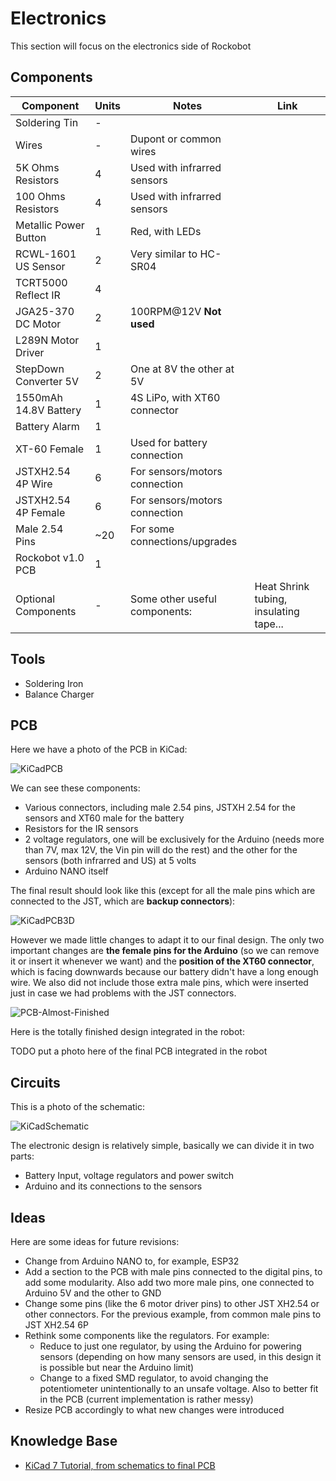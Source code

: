 # Electronics 
This section will focus on the electronics side of Rockobot

## Components
| Component             | Units | Notes                         | Link                                      |
| --------------------- | ----- | ----------------------------- | ----------------------------------------- |
| Soldering Tin         | -     |                               |                                           |
| Wires                 | -     | Dupont or common wires        |                                           |
| 5K Ohms Resistors     | 4     | Used with infrarred sensors   |                                           |
| 100 Ohms Resistors    | 4     | Used with infrarred sensors   |                                           |
| Metallic Power Button | 1     | Red, with LEDs                |                                           |
| RCWL-1601 US Sensor   | 2     | Very similar to HC-SR04       |                                           |
| TCRT5000 Reflect IR   | 4     |                               |                                           |
| JGA25-370 DC Motor    | 2     | 100RPM@12V **Not used**       |                                           |
| L289N Motor Driver    | 1     |                               |                                           |
| StepDown Converter 5V | 2     | One at 8V the other at 5V     |                                           |
| 1550mAh 14.8V Battery | 1     | 4S LiPo, with XT60 connector  |                                           |
| Battery Alarm         | 1     |                               |                                           |
| XT-60 Female          | 1     | Used for battery connection   |                                           |
| JSTXH2.54 4P Wire     | 6     | For sensors/motors connection |                                           |
| JSTXH2.54 4P Female   | 6     | For sensors/motors connection |                                           |
| Male 2.54 Pins        | ~20   | For some connections/upgrades |                                           |
| Rockobot v1.0 PCB     | 1     |                               |                                           |
| Optional Components   | -     | Some other useful components: | Heat Shrink tubing, insulating tape...    |

## Tools
- Soldering Iron
- Balance Charger

## PCB
Here we have a photo of the PCB in KiCad:

![KiCadPCB](https://github.com/Pelochus/rockobot/blob/main/electronics/images/kicad_pcb.jpg)

We can see these components:
- Various connectors, including male 2.54 pins, JSTXH 2.54 for the sensors and XT60 male for the battery
- Resistors for the IR sensors
- 2 voltage regulators, one will be exclusively for the Arduino (needs more than 7V, max 12V, the Vin pin will do the rest) and the other for the sensors (both infrarred and US) at 5 volts
- Arduino NANO itself

The final result should look like this (except for all the male pins which are connected to the JST, which are **backup connectors**):

![KiCadPCB3D](https://github.com/Pelochus/rockobot/blob/main/electronics/images/kicad_pcb_3D.jpg)

However we made little changes to adapt it to our final design. The only two important changes are **the female pins for the Arduino** (so we can remove it or insert it whenever we want) and the **position of the XT60 connector**, which is facing downwards because our battery didn't have a long enough wire. We also did not include those extra male pins, which were inserted just in case we had problems with the JST connectors.

![PCB-Almost-Finished](https://github.com/Pelochus/rockobot/blob/main/electronics/images/pcb.jpg)

Here is the totally finished design integrated in the robot:

TODO put a photo here of the final PCB integrated in the robot

## Circuits
This is a photo of the schematic:

![KiCadSchematic](https://github.com/Pelochus/rockobot/blob/main/electronics/images/kicad_schematic.jpg)

The electronic design is relatively simple, basically we can divide it in two parts:
- Battery Input, voltage regulators and power switch
- Arduino and its connections to the sensors

## Ideas
Here are some ideas for future revisions:
- Change from Arduino NANO to, for example, ESP32
- Add a section to the PCB with male pins connected to the digital pins, to add some modularity. Also add two more male pins, one connected to Arduino 5V and the other to GND
- Change some pins (like the 6 motor driver pins) to other JST XH2.54 or other connectors. For the previous example, from common male pins to JST XH2.54 6P
- Rethink some components like the regulators. For example:
  - Reduce to just one regulator, by using the Arduino for powering sensors (depending on how many sensors are used, in this design it is possible but near the Arduino limit)
  - Change to a fixed SMD regulator, to avoid changing the potentiometer unintentionally to an unsafe voltage. Also to better fit in the PCB (current implementation is rather messy)
- Resize PCB accordingly to what new changes were introduced

## Knowledge Base
- [KiCad 7 Tutorial, from schematics to final PCB](https://www.youtube.com/watch?v=3FGNw28xBr0)
